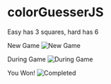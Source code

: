# colorGuesserJS

Easy has 3 squares, hard has 6

New Game
![New Game](/master/Screenshots/new.png?raw=true)

During Game
![During Game](/master/Screenshots/duringGame.png?raw=true)

You Won!
![Completed](/master/Screenshots/win.png?raw=true)